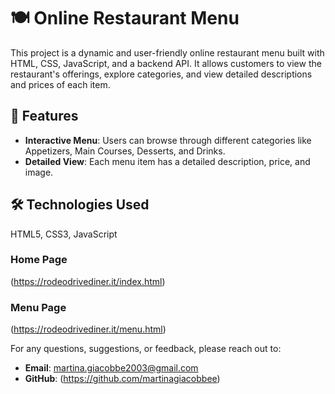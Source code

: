 # 🍽️ Online Restaurant Menu

This project is a dynamic and user-friendly online restaurant menu built with HTML, CSS, JavaScript, and a backend API. It allows customers to view the restaurant's offerings, explore categories, and view detailed descriptions and prices of each item. 

## 🚀 Features

- **Interactive Menu**: Users can browse through different categories like Appetizers, Main Courses, Desserts, and Drinks.
- **Detailed View**: Each menu item has a detailed description, price, and image.

## 🛠️ Technologies Used

HTML5, CSS3, JavaScript 

### Home Page
(https://rodeodrivediner.it/index.html)

### Menu Page
(https://rodeodrivediner.it/menu.html)


For any questions, suggestions, or feedback, please reach out to:

- **Email**: martina.giacobbe2003@gmail.com
- **GitHub**: (https://github.com/martinagiacobbee)
